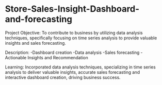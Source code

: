# Store-Sales-Insight-Dashboard-and-forecasting
Project Objective: 
    To contribute to  business by utilizing data analysis techniques, specifically focusing on time series analysis to provide valuable insights and sales forecasting.

Description:
    -Dashboard creation
    -Data analysis
    -Sales forecasting
    -Actionable Insights and Recommendation

Learning:
    Incorporated data analysis techniques, specializing in time series analysis to deliver valuable insights, accurate sales forecasting and interactive dashboard creation, driving business success.
